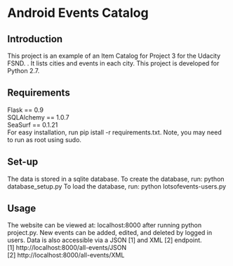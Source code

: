 # Android Events Catalog

## Introduction
This project is an example of an Item Catalog for Project 3 for the Udacity FSND.
. It lists cities and events in each city. This project is developed for Python 2.7.

## Requirements
Flask == 0.9<br>
SQLAlchemy == 1.0.7<br>
SeaSurf == 0.1.21<br>
For easy installation, run pip istall -r requirements.txt. Note, you may need to run as root using sudo.

## Set-up
The data is stored in a sqlite database. To create the database, run: python database_setup.py  To load the database, run: python lotsofevents-users.py  

## Usage
The website can be viewed at: localhost:8000 after running python project.py. New events can be added, edited, and deleted by logged in users. Data is also accessible via a JSON [1] and XML [2] endpoint.
<br>
[1] http://localhost:8000/all-events/JSON
<br>
[2] http://localhost:8000/all-events/XML
